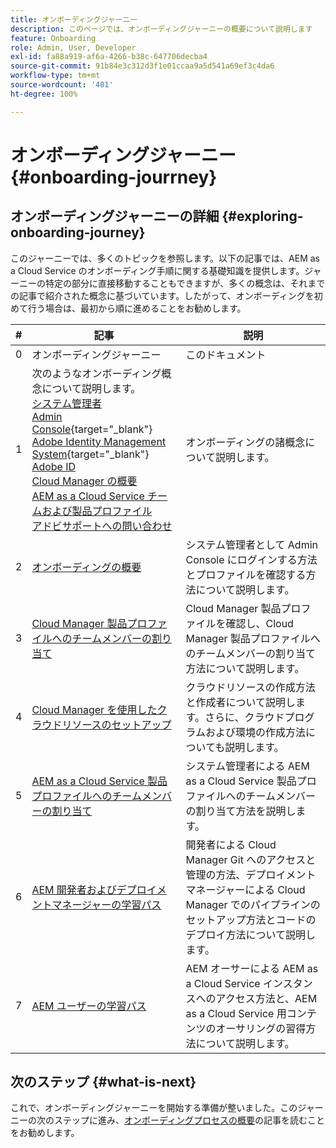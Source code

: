 ```yaml
---
title: オンボーディングジャーニー
description: このページでは、オンボーディングジャーニーの概要について説明します
feature: Onboarding
role: Admin, User, Developer
exl-id: fa88a919-af6a-4266-b38c-647706decba4
source-git-commit: 91b84e3c312d3f1e01ccaa9a5d541a69ef3c4da6
workflow-type: tm+mt
source-wordcount: '401'
ht-degree: 100%

---
```


# オンボーディングジャーニー {#onboarding-jourrney}

## オンボーディングジャーニーの詳細 {#exploring-onboarding-journey}

このジャーニーでは、多くのトピックを参照します。以下の記事では、AEM as a Cloud Service のオンボーディング手順に関する基礎知識を提供します。ジャーニーの特定の部分に直接移動することもできますが、多くの概念は、それまでの記事で紹介された概念に基づいています。したがって、オンボーディングを初めて行う場合は、最初から順に進めることをお勧めします。

| # | 記事 | 説明 |
|---|---|---|
| 0 | オンボーディングジャーニー | このドキュメント |
| 1 | 次のようなオンボーディング概念について説明します。<br>[システム管理者](https://experienceleague.adobe.com/docs/experience-manager-cloud-service/onboarding/onboarding-concepts/system-administrator.html?lang=ja)<br>[Admin Console](https://experienceleague.adobe.com/docs/experience-manager-cloud-service/onboarding/onboarding-concepts/admin-console.html?lang=ja){target=&quot;_blank&quot;}<br>[Adobe Identity Management System](https://experienceleague.adobe.com/docs/experience-manager-cloud-service/onboarding/onboarding-concepts/ims.html?lang=ja){target=&quot;_blank&quot;}<br>[Adobe ID](https://experienceleague.adobe.com/docs/experience-manager-cloud-service/onboarding/onboarding-concepts/adobe-id.html?lang=ja)<br>[Cloud Manager の概要](https://experienceleague.adobe.com/docs/experience-manager-cloud-service/onboarding/onboarding-concepts/cloud-manager-introduction.html?lang=ja)<br>[AEM as a Cloud Service チームおよび製品プロファイル](https://experienceleague.adobe.com/docs/experience-manager-cloud-service/onboarding/onboarding-concepts/aem-cs-team-product-profiles.html?lang=ja)<br>[アドビサポートへの問い合わせ](https://experienceleague.adobe.com/docs/experience-manager-cloud-service/onboarding/onboarding-concepts/onboarding-help-resources.html?lang=ja) | オンボーディングの諸概念について説明します。 |
| 2 | [オンボーディングの概要](/help/journey-onboarding/sysadmin/get-started-onboarding-journey.md) | システム管理者として Admin Console にログインする方法とプロファイルを確認する方法について説明します。 |
| 3 | [Cloud Manager 製品プロファイルへのチームメンバーの割り当て](/help/journey-onboarding/sysadmin/assign-team-members-cloud-manager.md) | Cloud Manager 製品プロファイルを確認し、Cloud Manager 製品プロファイルへのチームメンバーの割り当て方法について説明します。 |
| 4 | [Cloud Manager を使用したクラウドリソースのセットアップ](/help/journey-onboarding/sysadmin/setup-cloud-resources-via-cloud-manager.md) | クラウドリソースの作成方法と作成者について説明します。さらに、クラウドプログラムおよび環境の作成方法についても説明します。 |
| 5 | [AEM as a Cloud Service 製品プロファイルへのチームメンバーの割り当て](/help/journey-onboarding/sysadmin/assign-team-members-aem-cloud-service.md) | システム管理者による AEM as a Cloud Service 製品プロファイルへのチームメンバーの割り当て方法を説明します。 |
| 6 | [AEM 開発者およびデプロイメントマネージャーの学習パス](/help/journey-onboarding/sysadmin/learning-path-developers-deploymentmanagers.md) | 開発者による Cloud Manager Git へのアクセスと管理の方法、デプロイメントマネージャーによる Cloud Manager でのパイプラインのセットアップ方法とコードのデプロイ方法について説明します。 |
| 7 | [AEM ユーザーの学習パス](/help/journey-onboarding/sysadmin/learning-path-aem-users.md) | AEM オーサーによる AEM as a Cloud Service インスタンスへのアクセス方法と、AEM as a Cloud Service 用コンテンツのオーサリングの習得方法について説明します。 |

## 次のステップ {#what-is-next}

これで、オンボーディングジャーニーを開始する準備が整いました。このジャーニーの次のステップに進み、[オンボーディングプロセスの概要](/help/journey-onboarding/sysadmin/get-started-onboarding-journey.md)の記事を読むことをお勧めします。
